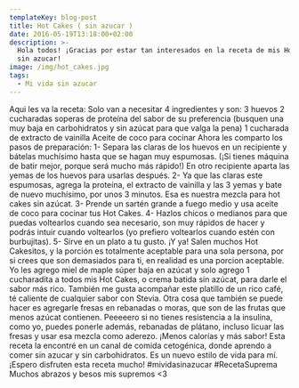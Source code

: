 ```yaml
---
templateKey: blog-post
title: Hot Cakes ( sin azucar )
date: 2016-05-19T13:18:00+02:00
description: >-
  Hola todos! ¡Gracias por estar tan interesados en la receta de mis Hot Cakes
  sin azucar!
image: /img/hot_cakes.jpg
tags:
  - Mi vida sin azucar
---
```

Aqui les va la receta: Solo van a necesitar 4 ingredientes y son: 3 huevos 2 cucharadas soperas de proteína del sabor de su preferencia (busquen una muy baja en carbohidratos y sin azúcat para que valga la pena) 1 cucharada de extracto de vainilla Aceite de coco para cocinar Ahora les comparto los pasos de preparación: 1- Separa las claras de los huevos en un recipiente y bátelas muchísimo hasta que se hagan muy espumosas. (¡Si tienes máquina de batir mejor, porque será mucho más rápido!) En otro recipiente aparta las yemas de los huevos para usarlas después. 2- Ya que las claras este espumosas, agrega la proteína, el extracto de vainilla y las 3 yemas y bate de nuevo muchísimo, por unos 3 minutos. Esa es nuestra mezcla para hot cakes sin azúcat. 3- Prende un sartén grande a fuego medio y usa aceite de coco para cocinar tus Hot Cakes. 4- Hazlos chicos o medianos para que puedas voltearlos cuando sea necesario, son muy rápidos de hacer y podrás intuir cuando voltearlos (yo prefiero voltearlos cuando estén con burbujitas). 5- Sirve en un plato a tu gusto. ¡Y ya! Salen muchos Hot Cakesitos, y la porción es totalmente aceptable para una sola persona, por si crees que son demasiados para ti, en realidad es una porcion aceptable. Yo les agrego miel de maple súper baja en azúcat y solo agrego 1 cucharadita a todos mis Hot Cakes, o crema batida sin azúcat, para darle el sabor más rico. También me gusta acompañar este platillo de un rico café, té caliente de cualquier sabor con Stevia. Otra cosa que también se puede hacer es agregarle fresas en rebanadas o moras, que son de las frutas que menos azúcat contienen. Peeeeero si no tienes resistencia a la insulina, como yo, puedes ponerle además, rebanadas de plátano, incluso licuar las fresas y usar esa mezcla como aderezo. ¡Menos calorías y más sabor! Esta receta la encontré en un canal de comida cetogénica, donde aprendo a comer sin azucar y sin carbohidratos. Es un nuevo estilo de vida para mí. ¡Espero disfruten esta receta mucho! #mividasinazucar #RecetaSuprema Muchos abrazos y besos mis supremos <3

